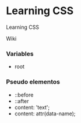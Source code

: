 # Learning CSS

Learning CSS

Wiki

### Variables
- root

### Pseudo elementos
- ::before
- ::after
- content: 'text';
- content: attr(data-name);
